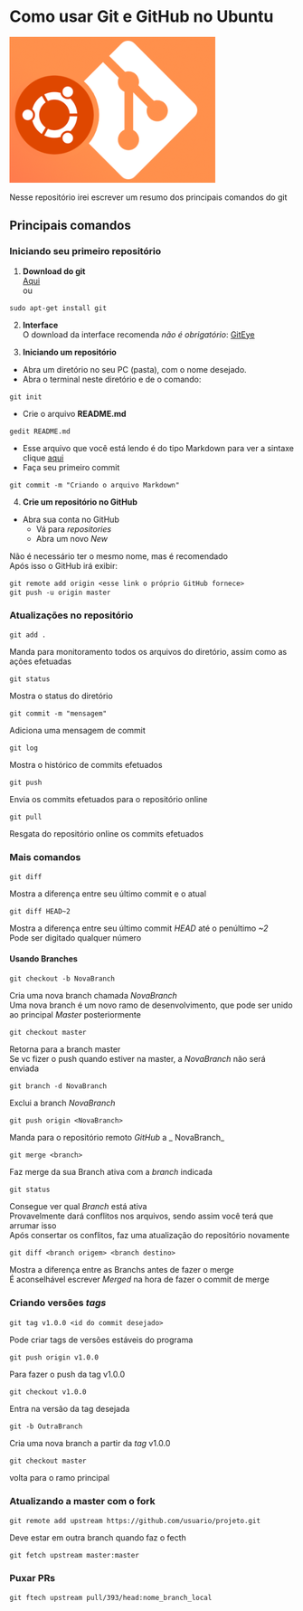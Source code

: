 # Como usar Git e GitHub no Ubuntu
![Ubuntu/Git Logo](/logo-git-ubuntu.png)  

Nesse repositório irei escrever um resumo dos principais comandos do git  

## Principais comandos
### Iniciando seu primeiro repositório
1. **Download do git**  
[Aqui](https://git-scm.com/download/guis)  
ou  
```
sudo apt-get install git
```
2. **Interface**  
O download da interface recomenda _não é obrigatório_: [GitEye](http://www.collab.net/downloads/giteye)  

3. **Iniciando um repositório**  
- Abra um diretório no seu PC (pasta), com o nome desejado.  
- Abra o terminal neste diretório e de o comando:  
```
git init
```
- Crie o arquivo **README.md**  
```
gedit README.md
```
- Esse arquivo que você está lendo é do tipo Markdown para ver a sintaxe clique [aqui](https://guides.github.com/features/mastering-markdown/)  
- Faça seu primeiro commit  
```
git commit -m "Criando o arquivo Markdown"
```
4. **Crie um repositório no GitHub**  
- Abra sua conta no GitHub  
  - Vá para _repositories_  
  - Abra um novo _New_  

Não é necessário ter o mesmo nome, mas é recomendado  
Após isso o GitHub irá exibir:  
```
git remote add origin <esse link o próprio GitHub fornece>
git push -u origin master
```
### Atualizações no repositório
```
git add .
```
Manda para monitoramento todos os arquivos do diretório, assim como as ações efetuadas
```
git status
```
Mostra o status do diretório
```
git commit -m "mensagem"
```
Adiciona uma mensagem de commit
```
git log
``` 
Mostra o histórico de commits efetuados
```
git push
```
Envia os commits efetuados para o repositório online  
```
git pull
```
Resgata do repositório online os commits efetuados  

### Mais comandos
```
git diff
```
Mostra a diferença entre seu último commit e o atual
```
git diff HEAD~2
```
Mostra a diferença entre seu último commit _HEAD_ até o penúltimo _~2_  
Pode ser digitado qualquer número  
#### Usando Branches
```
git checkout -b NovaBranch
```
Cria uma nova branch chamada _NovaBranch_  
Uma nova branch é um novo ramo de desenvolvimento, que pode ser unido ao principal _Master_ posteriormente  
```
git checkout master
```
Retorna para a branch master  
Se vc fizer o push quando estiver na master, a _NovaBranch_ não será enviada  
```
git branch -d NovaBranch
```
Exclui a branch _NovaBranch_ 
```
git push origin <NovaBranch>
```
Manda para o repositório remoto _GitHub_ a _ NovaBranch_  
```
git merge <branch>
```
Faz merge da sua Branch ativa com a _branch_ indicada  
```
git status
```
Consegue ver qual _Branch_ está ativa  
Provavelmente dará conflitos nos arquivos, sendo assim você terá que arrumar isso  
Após consertar os conflitos, faz uma atualização do repositório novamente  
```
git diff <branch origem> <branch destino>
```
Mostra a diferença entre as Branchs antes de fazer o merge  
É aconselhável escrever _Merged <branch origem> <branch destino>_ na hora de fazer o commit de merge  

### Criando versões _tags_ 

```
git tag v1.0.0 <id do commit desejado>
```
Pode criar tags de versões estáveis do programa
```
git push origin v1.0.0
```
Para fazer o push da tag v1.0.0

```
git checkout v1.0.0 
```
Entra na versão da tag desejada
```
git -b OutraBranch
```
Cria uma nova branch a partir da _tag_ v1.0.0
```
git checkout master
```
volta para o ramo principal

### Atualizando a master com o fork

```
git remote add upstream https://github.com/usuario/projeto.git
```
Deve estar em outra branch quando faz o fecth

```
git fetch upstream master:master
```

### Puxar PRs

```
git ftech upstream pull/393/head:nome_branch_local
```
